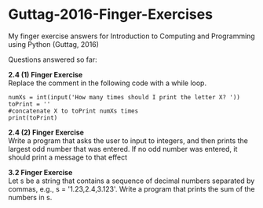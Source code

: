 # Guttag-2016-Finger-Exercises

My finger exercise answers for Introduction to Computing and Programming using Python (Guttag, 2016)

Questions answered so far:

<b>2.4 (1) Finger Exercise<br /></b>
Replace the comment in the following code with a while loop.
```
numXs = int(input('How many times should I print the letter X? '))
toPrint = ''
#concatenate X to toPrint numXs times
print(toPrint)
```
<b>2.4 (2) Finger Exercise<br /></b>
Write a program that asks the user to input to integers, and then prints the largest odd number that was entered. If no odd number was entered, it should print a message to that effect

<b>3.2 Finger Exercise<br /></b>
Let s be a string that contains a sequence of decimal numbers
separated by commas, e.g., s = '1.23,2.4,3.123'. Write a program that prints the
sum of the numbers in s.

